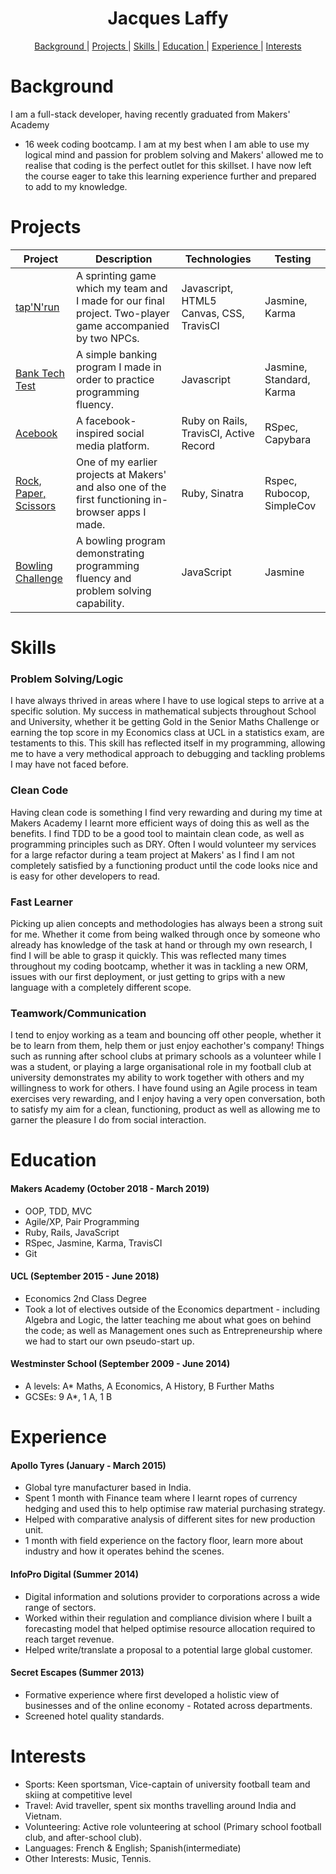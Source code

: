 <h1 align="center"> Jacques Laffy</h1>

<div align="center">

[Background ](#background) |
[Projects ](#projects) |
[Skills ](#skills) |
[Education ](#education) |
[Experience ](#experience) |
[Interests](#interests)

</div>

# Background

I am a full-stack developer, having recently graduated from Makers' Academy
- 16 week coding bootcamp. I am at my best when I am able to use my logical
mind and passion for problem solving and Makers' allowed me to realise that
coding is the perfect outlet for this skillset. I have now left the course
eager to take this learning experience further and prepared to add to my
knowledge.

# Projects

| Project       | Description                  | Technologies   | Testing   |
|--|--|--|--|
| [tap'N'run](https://github.com/jlaffbabs/tapNrun) | A sprinting game which my team and I made for our final project. Two-player game accompanied by two NPCs. | Javascript, HTML5 Canvas, CSS, TravisCI | Jasmine, Karma |
| [Bank Tech Test](https://github.com/jlaffbabs/bank-tech-test) | A simple banking program I made in order to practice programming fluency. | Javascript | Jasmine, Standard, Karma |
| [Acebook](https://github.com/jlaffbabs/acebook-rails-smoking-dragons) | A facebook-inspired social media platform. | Ruby on Rails, TravisCI, Active Record | RSpec, Capybara |
| [Rock, Paper, Scissors](https://github.com/jlaffbabs/rps-challenge) | One of my earlier projects at Makers' and also one of the first functioning in-browser apps I made. | Ruby, Sinatra | Rspec, Rubocop, SimpleCov |
| [Bowling Challenge](https://github.com/jlaffbabs/bowling-challenge) | A bowling program demonstrating programming fluency and problem solving capability. | JavaScript | Jasmine |

# Skills

### Problem Solving/Logic

I have always thrived in areas where I have to use logical steps to arrive at a specific solution. My success in mathematical subjects throughout School and University, whether it be getting Gold in the Senior Maths Challenge or earning the top score in my Economics class at UCL in a statistics exam, are testaments to this. This skill has reflected itself in my programming, allowing me to have a very methodical approach to debugging and tackling problems I may have not faced before.

### Clean Code

Having clean code is something I find very rewarding and during my time at Makers Academy I learnt more efficient ways of doing this as well as the benefits. I find TDD to be a good tool to maintain clean code, as well as programming principles such as DRY. Often I would volunteer my services for a large refactor during a team project at Makers' as I find I am not completely satisfied by a functioning product until the code looks nice and is easy for other developers to read.

### Fast Learner

Picking up alien concepts and methodologies has always been a strong suit for me. Whether it come from being walked through once by someone who already has knowledge of the task at hand or through my own research, I find I will be able to grasp it quickly. This was reflected many times throughout my coding bootcamp, whether it was in tackling a new ORM, issues with our first deployment, or just getting to grips with a new language with a completely different scope.

### Teamwork/Communication

I tend to enjoy working as a team and bouncing off other people, whether it be to learn from them, help them or just enjoy eachother's company! Things such as running after school clubs at primary schools as a volunteer while I was a student, or playing a large organisational role in my football club at university demonstrates my ability to work together with others and my willingness to work for others. I have found using an Agile process in team exercises very rewarding, and I enjoy having a very open conversation, both to satisfy my aim for a clean, functioning, product as well as allowing me to garner the pleasure I do from social interaction.


# Education

#### Makers Academy (October 2018 - March 2019)

- OOP, TDD, MVC
- Agile/XP, Pair Programming
- Ruby, Rails, JavaScript
- RSpec, Jasmine, Karma, TravisCI
- Git

#### UCL (September 2015 - June 2018)

- Economics 2nd Class Degree
- Took a lot of electives outside of the Economics department - including Algebra and Logic, the latter teaching me about what goes on behind the code; as well as Management ones such as Entrepreneurship where we had to start our own pseudo-start up.

#### Westminster School (September 2009 - June 2014)
- A levels: A* Maths, A Economics, A History, B Further Maths
- GCSEs: 9 A*, 1 A, 1 B

# Experience

#### Apollo Tyres (January - March 2015)    
- Global tyre manufacturer based in India.
- Spent 1 month with Finance team where I learnt ropes of currency hedging and
  used this to help optimise raw material purchasing strategy.
- Helped with comparative analysis of different sites for new production unit.
- 1 month with field experience on the factory floor, learn more about industry
  and how it operates behind the scenes.

#### InfoPro Digital (Summer 2014)
- Digital information and solutions provider to corporations across a wide
  range of sectors.
- Worked within their regulation and compliance division where I built
  a forecasting model that helped optimise resource allocation required to
reach target revenue.
- Helped write/translate a proposal to a potential large global customer.

#### Secret Escapes (Summer 2013)
- Formative experience where first developed a holistic view of businesses and
  of the online economy - Rotated across departments.
- Screened hotel quality standards.

# Interests
- Sports: Keen sportsman, Vice-captain of university football team and skiing
  at competitive level
- Travel: Avid traveller, spent six months travelling around India and Vietnam.
- Volunteering: Active role volunteering at school (Primary school football
  club, and after-school club).
- Languages: French & English; Spanish(intermediate)
- Other Interests: Music, Tennis.
